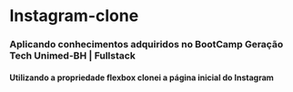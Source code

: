 # Instagram-clone
<h3>Aplicando conhecimentos adquiridos no BootCamp Geração Tech Unimed-BH | Fullstack  </h3>
<h4>Utilizando a propriedade flexbox clonei a página inicial do Instagram</h4>
